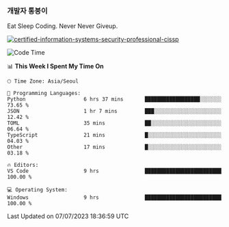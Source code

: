 ### 개발자 통붕이
Eat Sleep Coding.
Never Never Giveup.

[![certified-information-systems-security-professional-cissp](https://user-images.githubusercontent.com/44606727/157613689-acd84ec6-5f8f-4e79-89d9-a8d51f033634.png)](https://www.credly.com/badges/f394a010-85a0-450b-9136-8043af01d71c/public_url)

<!--START_SECTION:waka-->
![Code Time](http://img.shields.io/badge/Code%20Time-1%2C621%20hrs%2039%20mins-blue)

📊 **This Week I Spent My Time On** 

```text
🕑︎ Time Zone: Asia/Seoul

💬 Programming Languages: 
Python                   6 hrs 37 mins       ██████████████████░░░░░░░   73.65 % 
JSON                     1 hr 7 mins         ███░░░░░░░░░░░░░░░░░░░░░░   12.42 % 
TOML                     35 mins             ██░░░░░░░░░░░░░░░░░░░░░░░   06.64 % 
TypeScript               21 mins             █░░░░░░░░░░░░░░░░░░░░░░░░   04.03 % 
Other                    17 mins             █░░░░░░░░░░░░░░░░░░░░░░░░   03.18 % 

🔥 Editors: 
VS Code                  9 hrs               █████████████████████████   100.00 % 

💻 Operating System: 
Windows                  9 hrs               █████████████████████████   100.00 % 
```


 Last Updated on 07/07/2023 18:36:59 UTC
<!--END_SECTION:waka-->
